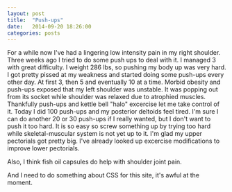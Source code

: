 ```yaml
---
layout: post
title:  "Push-ups"
date:   2014-09-20 18:26:00
categories: posts
---
```


For a while now I've had a lingering low intensity pain in my right shoulder.
Three weeks ago I tried to do some push ups to deal with it.
I managed 3 with great difficulty.
I weight 286 lbs, so pushing my body up was very hard.
I got pretty pissed at my weakness and started doing some push-ups every other day.
At first 3, then 5 and eventually 10 at a time.
Morbid obesity and push-ups exposed that my left shoulder was unstable.
It was popping out from its socket while shoulder was relaxed due to atrophied muscles.
Thankfully push-ups and kettle bell "halo" excercise let me take control of it.
Today I did 100 push-ups and my posterior deltoids feel tired.
I'm sure I can do another 20 or 30 push-ups if I really wanted, but I don't want to push it too hard.
It is so easy so screw something up by trying too hard while skeletal-muscular system is not yet up to it.
I'm glad my upper pectorials got pretty big.
I've already looked up excercise modifications to improve lower pectorials.

Also, I think fish oil capsules do help with shoulder joint pain.

And I need to do something about CSS for this site, it's awful at the moment.
